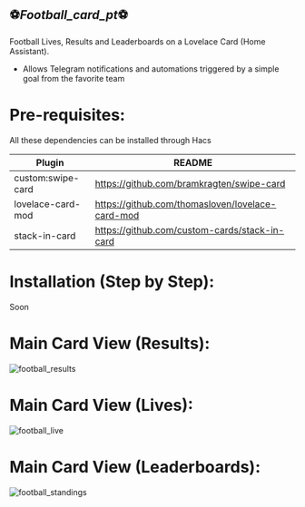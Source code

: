 ## ⚽_Football_card_pt_⚽

Football Lives, Results and Leaderboards on a Lovelace Card (Home Assistant).
 - Allows Telegram notifications and automations triggered by a simple goal from the favorite team

# Pre-requisites:

All these dependencies can be installed through Hacs

| Plugin | README |
| ------ | ------ |
| custom:swipe-card  | https://github.com/bramkragten/swipe-card|
| lovelace-card-mod | https://github.com/thomasloven/lovelace-card-mod |
| stack-in-card | https://github.com/custom-cards/stack-in-card |

# Installation (Step by Step):

Soon


# Main Card View (Results):
![football_results](https://user-images.githubusercontent.com/116345010/197203477-d9219fc9-8da0-44f0-96a8-dccffcc964f8.jpg)

# Main Card View (Lives):
![football_live](https://user-images.githubusercontent.com/116345010/197215915-1c9eb672-5cd0-4d77-8fcb-f80232b47e24.jpg)

# Main Card View (Leaderboards):
![football_standings](https://user-images.githubusercontent.com/116345010/197203818-abd633a4-2d1a-4e26-90a4-6441a04a6859.jpg)
